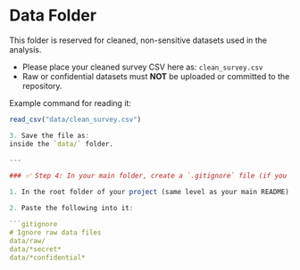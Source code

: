 # Data Folder

This folder is reserved for cleaned, non-sensitive datasets used in the analysis.

- Please place your cleaned survey CSV here as: `clean_survey.csv`
- Raw or confidential datasets must **NOT** be uploaded or committed to the repository.

Example command for reading it:
```r
read_csv("data/clean_survey.csv")

3. Save the file as:
inside the `data/` folder.

---

### ✅ Step 4: In your main folder, create a `.gitignore` file (if you don’t already have one)

1. In the root folder of your project (same level as your main README), create a new file:

2. Paste the following into it:

```gitignore
# Ignore raw data files
data/raw/
data/*secret*
data/*confidential*
